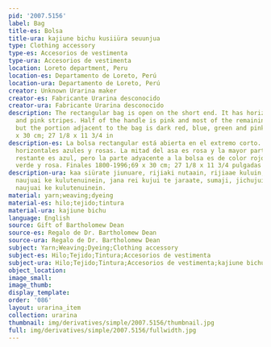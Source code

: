 ```yaml
---
pid: '2007.5156'
label: Bag
title-es: Bolsa
title-ura: kajiune bichu kusiiüra seuunjua
type: Clothing accessory
type-es: Accesorios de vestimenta
type-ura: Accesorios de vestimenta
location: Loreto department, Peru
location-es: Departamento de Loreto, Perú
location-ura: Departamento de Loreto, Perú
creator: Unknown Urarina maker
creator-es: Fabricante Urarina desconocido
creator-ura: Fabricante Urarina desconocido
description: The rectangular bag is open on the short end. It has horizontal blue
  and pink stripes. Half of the handle is pink and most of the remaining half is blue
  but the portion adjacent to the bag is dark red, blue, green and pink. Late 1800s-1996.&nbsp;69
  x 30 cm; 27 1/8 x 11 3/4 in
description-es: La bolsa rectangular está abierta en el extremo corto. Tiene rayas
  horizontales azules y rosas. La mitad del asa es rosa y la mayor parte de la mitad
  restante es azul, pero la parte adyacente a la bolsa es de color rojo oscuro, azul,
  verde y rosa. Finales 1800-1996;69 x 30 cm; 27 1/8 x 11 3/4 pulgadas
description-ura: kaa siürate jiunuare, rijiaki nutaain, rijiaae kuluin, sumaji beraürisiujuai
  naujuai ke kulutenuinein, jana rei kujui te jaraate, sumaji, jichujui, beraürisiujuai
  naujuai ke kulutenuinein.
material: yarn;weaving;dyeing
material-es: hilo;tejido;tintura
material-ura: kajiune bichu
language: English
source: Gift of Bartholomew Dean
source-es: Regalo de Dr. Bartholomew Dean
source-ura: Regalo de Dr. Bartholomew Dean
subject: Yarn;Weaving;Dyeing;Clothing accessory
subject-es: Hilo;Tejido;Tintura;Accesorios de vestimenta
subject-ura: Hilo;Tejido;Tintura;Accesorios de vestimenta;kajiune bichu
object_location:
image_small:
image_thumb:
display_template:
order: '086'
layout: urarina_item
collection: urarina
thumbnail: img/derivatives/simple/2007.5156/thumbnail.jpg
full: img/derivatives/simple/2007.5156/fullwidth.jpg
---
```

